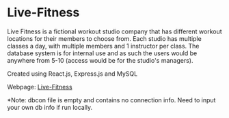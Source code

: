# Live-Fitness

Live Fitness is a fictional workout studio company that has different workout locations for their members to choose from. Each studio has multiple classes a day, with multiple members and 1 instructor per class.
The database system is for internal use and as such the users would be anywhere from 5-10 (access would be for the studio's managers).

Created using React.js, Express.js and MySQL

Webpage: [Live-Fitness](https://live-fitness-internal.herokuapp.com)

*Note: dbcon file is empty and contains no connection info. Need to input your own db info if run locally.


